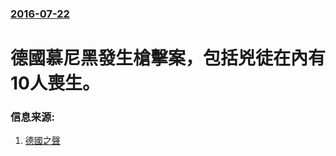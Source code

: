 ### [2016-07-22](/news/2016/07/22/index.md)

##### 
# 德國慕尼黑發生槍擊案，包括兇徒在內有10人喪生。 




### 信息来源:

1. [德國之聲](http://www.dw.com/zh/%E6%85%95%E5%B0%BC%E9%BB%91%E6%9E%AA%E5%87%BB%E6%A1%88%E8%AD%A6%E6%8A%A5%E8%A7%A3%E9%99%A4-%E5%8D%81%E4%BA%BA%E6%AD%BB%E4%BA%A1/a-19421735)
